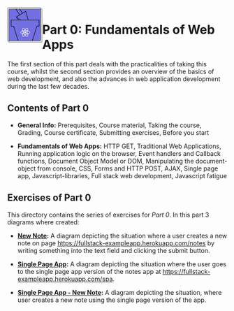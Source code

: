 <h1>
<img src="https://raw.githubusercontent.com/katerina-tziala/fullstackopen2019/master/documentation_images/part0_logo.png" alt="part logo" width="80" height="80" align="left" >
<br/>Part 0: Fundamentals of Web Apps<br/>
</h1>

The first section of this part deals with the practicalities of taking this course, whilst the second section provides an overview of the basics of web development, and also the advances in web application development during the last few decades.

## Contents of Part 0

* **General Info:** Prerequisites, Course material, Taking the course, Grading, Course certificate, Submitting exercises, Before you start

* **Fundamentals of Web Apps:** HTTP GET, Traditional Web Applications, Running application logic on the browser, Event handlers and Callback functions, Document Object Model or DOM, Manipulating the document-object from console,  CSS, Forms and HTTP POST, AJAX, Single page app, Javascript-libraries, Full stack web development, Javascript fatigue


## Exercises of Part 0

This directory contains the series of exercises for *Part 0*. In this part 3 diagrams where created:

* [**New Note**](https://github.com/katerina-tziala/fullstackopen2019/blob/master/part0/New%20Note.png)**:** A diagram depicting the situation where a user creates a new note on page https://fullstack-exampleapp.herokuapp.com/notes by writing something into the text field and clicking the submit button.

* [**Single Page App**](https://github.com/katerina-tziala/fullstackopen2019/blob/master/part0/Single%20Page%20App.png)**:** A diagram depicting the situation where the user goes to the single page app version of the notes app at https://fullstack-exampleapp.herokuapp.com/spa.

* [**Single Page App - New Note**](https://github.com/katerina-tziala/fullstackopen2019/blob/master/part0/Single%20Page%20App%20-%20New%20Note.png)**:** A diagram depicting the situation, where user creates a new note using the single page version of the app.
